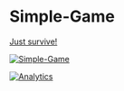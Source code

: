 # Simple-Game
[Just survive!](https://dl.dropboxusercontent.com/u/35777135/game_screencast.mp4)

[![Simple-Game](https://dl.dropboxusercontent.com/u/35777135/Simple-Game-Screenshot.png)](#)

[![Analytics](https://ga-beacon.appspot.com/UA-73282058-1/Simple-Game/readme?pixel)](https://github.com/igrigorik/ga-beacon)
